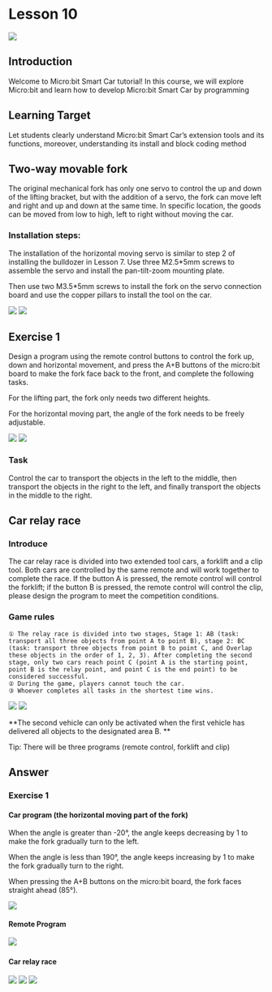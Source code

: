 # Lesson 10
![](pic/10/10_1.png)

## Introduction
<P>
Welcome to Micro:bit Smart Car tutorial! In this course, we will explore Micro:bit and learn how to develop Micro:bit Smart Car by programming  
<P>

## Learning Target
<P>
Let students clearly understand Micro:bit Smart Car’s extension tools and its functions, moreover, understanding its install and block coding method
<P>

## Two-way movable fork
<P>
The original mechanical fork has only one servo to control the up and down of the lifting bracket, but with the addition of a servo, the fork can move left and right and up and down at the same time. In specific location, the goods can be moved from low to high, left to right without moving the car.
<P>

### Installation steps:
<P>
The installation of the horizontal moving servo is similar to step 2 of installing the bulldozer in Lesson 7. Use three M2.5*5mm screws to assemble the servo and install the pan-tilt-zoom mounting plate.
<P>
<P>
Then use two M3.5*5mm screws to install the fork on the servo connection board and use the copper pillars to install the tool on the car.
<P>

![](pic/10/10_2.png)
![](pic/10/10_3.png)

## Exercise 1
<P>
Design a program using the remote control buttons to control the fork up, down and horizontal movement, and press the A+B buttons of the micro:bit board to make the fork face back to the front, and complete the following tasks.
<P>
<P>
For the lifting part, the fork only needs two different heights.
<P>
<P>
For the horizontal moving part, the angle of the fork needs to be freely adjustable.
<P>

![](pic/10/10_4.png)
![](pic/10/10_5.png)

### Task
Control the car to transport the objects in the left to the middle, then transport the objects in the right to the left, and finally transport the objects in the middle to the right. 

## Car relay race
### Introduce
<P>
The car relay race is divided into two extended tool cars, a forklift and a clip tool. Both cars are controlled by the same remote and will work together to complete the race. If the button A is pressed, the remote control will control the forklift; if the button B is pressed, the remote control will control the clip, please design the program to meet the competition conditions.
<P>

### Game rules

    ① The relay race is divided into two stages, Stage 1: AB (task: transport all three objects from point A to point B), stage 2: BC (task: transport three objects from point B to point C, and Overlap these objects in the order of 1, 2, 3). After completing the second stage, only two cars reach point C (point A is the starting point, point B is the relay point, and point C is the end point) to be considered successful.
    ② During the game, players cannot touch the car.
    ③ Whoever completes all tasks in the shortest time wins.
 
 ![](pic/10/10_6.png)
 ![](pic/10/10_7.png)
<P>
**The second vehicle can only be activated when the first vehicle has delivered all objects to the designated area B. **
<P>
<P>
Tip: There will be three programs (remote control, forklift and clip)
<P>

## Answer	
### Exercise 1 
#### Car program (the horizontal moving part of the fork)
<P>
When the angle is greater than -20°, the angle keeps decreasing by 1 to make the fork gradually turn to the left.
<P>
<P>
When the angle is less than 190°, the angle keeps increasing by 1 to make the fork gradually turn to the right.
<P>
<P>
When pressing the A+B buttons on the micro:bit board, the fork faces straight ahead (85°).
<P>

![](pic/10/10_8.png)

#### Remote Program
![](pic/10/10_9.png)
  
#### Car relay race
![](pic/10/10_10.png)
![](pic/10/10_11.png)
![](pic/10/10_12.png)
 
